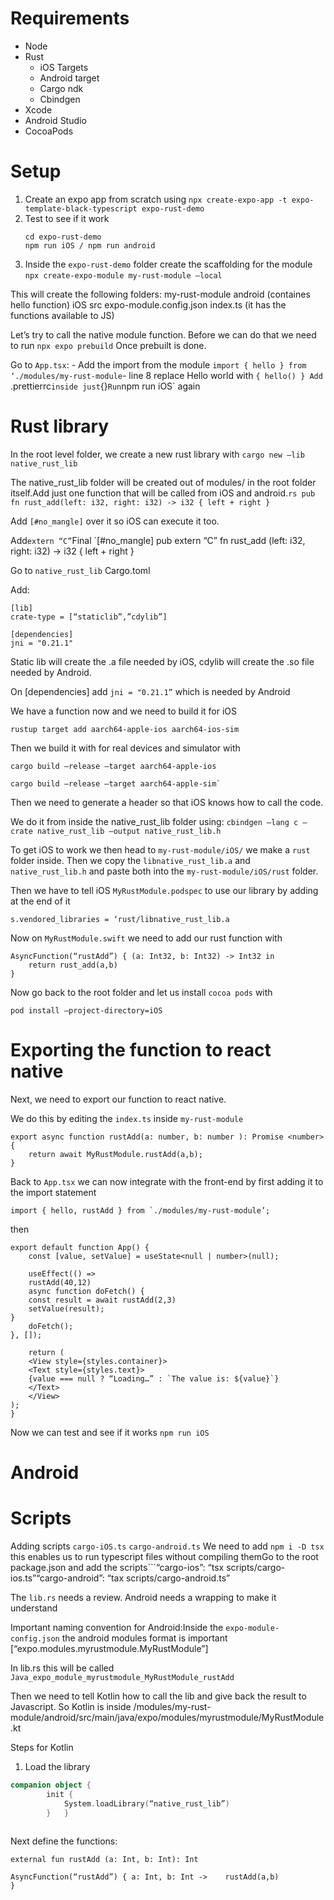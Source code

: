 # Requirements

- Node
- Rust
    - iOS Targets
    - Android target
    - Cargo ndk
    - Cbindgen
- Xcode
- Android Studio
- CocoaPods

#  Setup

1. Create an expo app from scratch using 
	```npx create-expo-app -t expo-template-black-typescript expo-rust-demo```
2. Test to see if it work
	```
	cd expo-rust-demo	
	npm run iOS / npm run android
	```
3. Inside the `expo-rust-demo` folder create the scaffolding for the module
	```npx create-expo-module my-rust-module —local```

This will create the following folders:
	my-rust-module
		android (containes hello function)
		iOS
		src
		expo-module.config.json
		index.ts (it has the functions available to JS)


Let’s try to call the native module function. 
Before we can do that we need to run `npx expo prebuild`
Once prebuilt is done. 

Go to `App.tsx`: - Add the import from the module `import { hello } from ‘./modules/my-rust-module`- line 8 replace Hello world with `{ hello() }
Add `.prettierrc` inside just `{}`
Run `npm run iOS` again

# Rust library

In the root level folder, we create a new rust library with `cargo new —lib native_rust_lib`

The native_rust_lib folder will be created out of modules/ in the root folder itself.Add just one function that will be called from iOS and android.```rs
pub fn rust_add(left: i32, right: i32) -> i32 {
	left + right
	}
	```
	
Add `[#no_mangle]` over it so iOS can execute it too.

Add`extern “C”`Final `[#no_mangle]
pub extern “C” fn rust_add (left: i32, right: i32) -> i32 {
	left + right
}

Go to `native_rust_lib` Cargo.toml 

Add:

```
[lib]
crate-type = [“staticlib”,”cdylib”]

[dependencies]
jni = "0.21.1"
```

Static lib will create the .a file needed by iOS, cdylib will create the .so file needed by Android.

On [dependencies] add `jni = "0.21.1”` which is needed by Android

We have a function now and we need to build it for iOS

```
rustup target add aarch64-apple-ios aarch64-ios-sim 
```

Then we build it with for real devices and simulator with
 ```
 cargo build —release —target aarch64-apple-ios
 ```
 ```
 cargo build —release —target aarch64-apple-sim`
```

Then we need to generate a header so that iOS knows how to call the code.

We do it from inside the native_rust_lib folder using:
 ```cbindgen —lang c —crate native_rust_lib —output native_rust_lib.h```


To get iOS to work we then head to `my-rust-module/iOS/` we make a `rust` folder inside. 
Then we copy the `libnative_rust_lib.a` and `native_rust_lib.h` and paste both into the `my-rust-module/iOS/rust` folder.

Then we have to tell iOS `MyRustModule.podspec` to use our library by adding at the end of it 

```
s.vendored_libraries = ‘rust/libnative_rust_lib.a
```


Now on `MyRustModule.swift` we need to add our rust function with 

```
AsyncFunction(“rustAdd”) { (a: Int32, b: Int32) -> Int32 in 
	return rust_add(a,b)
}
```

Now go back to the root folder and let us install `cocoa pods` with

```
pod install —project-directory=iOS
```

# Exporting the function to react native
Next, we need to export our function to react native. 

We do this by editing the `index.ts` inside `my-rust-module`

```
export async function rustAdd(a: number, b: number ): Promise <number> {
	return await MyRustModule.rustAdd(a,b);
}
```

Back to `App.tsx` we can now integrate with the front-end by first adding it to the import statement

```
import { hello, rustAdd } from `./modules/my-rust-module’;
```
then 

```
export default function App() {
	const [value, setValue] = useState<null | number>(null);
	
	useEffect(() => 
	rustAdd(40,12)
	async function doFetch() {
	const result = await rustAdd(2,3)
	setValue(result);
}
	doFetch();
}, []);

	return (
	<View style={styles.container}>
	<Text style={styles.text}>
	{value === null ? “Loading…” : `The value is: ${value}`}
	</Text>
	</View>
);
}
```

Now we can test and see if it works `npm run iOS`


# Android


# Scripts 
Adding scripts `cargo-iOS.ts` `cargo-android.ts` We need to add `npm i -D tsx` this enables us to run typescript files without compiling themGo to the root package.json and add the scripts```“cargo-ios”: “tsx scripts/cargo-ios.ts”“cargo-android”: “tax scripts/cargo-android.ts”


The `lib.rs` needs a review. 
Android needs a wrapping to make it understand 


Important naming convention for Android:Inside the `expo-module-config.json` the android modules format is important [“expo.modules.myrustmodule.MyRustModule”]


In lib.rs this will be called `Java_expo_module_myrustmodule_MyRustModule_rustAdd` 

Then we need to tell Kotlin how to call the lib and give back the result to Javascript.
So Kotlin is inside /modules/my-rust-module/android/src/main/java/expo/modules/myrustmodule/MyRustModule.kt

Steps for Kotlin

1. Load the library	


```kt	
companion object {	
		init {
			System.loadLibrary(“native_rust_lib”)
		}	}	
		
```
		
Next define the functions: 

``` 
external fun rustAdd (a: Int, b: Int): Int
```


```
AsyncFunction(“rustAdd”) { a: Int, b: Int ->	rustAdd(a,b)
}

```
